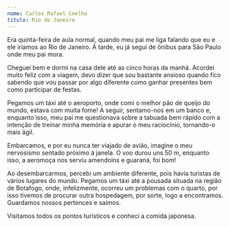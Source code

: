 ```yaml
---
nome: Carlos Rafael Coelho
titulo: Rio de Janeiro
---
```


Era quinta-feira de aula normal, quando meu pai me liga falando que eu e ele iríamos ao Rio de Janeiro. À tarde, eu já segui  de ônibus  para São Paulo onde  meu pai mora.

Cheguei bem e dormi na casa dele  até as cinco horas da manhã. Acordei muito feliz com a viagem, devo dizer que sou bastante ansioso quando fico sabendo que vou passar por algo diferente como ganhar presentes bem como  participar de festas.

Pegamos um táxi até o aeroporto, onde comi o melhor pão de queijo do mundo, estava com muita fome! A seguir, sentamo-nos em um banco e, enquanto isso, meu pai me questionava sobre a tabuada bem rápido com a intenção de treinar minha memória e apurar o meu raciocínio, tornando-o mais ágil.

Embarcamos, e por eu nunca ter viajado de avião, imagine o meu nervosismo sentado próximo à janela. O voo durou uns 50 m, enquanto isso, a aeromoça nos serviu amendoins e guaraná, foi bom!

Ao desembarcarmos, percebi um ambiente diferente, pois havia turistas de vários lugares do mundo. Pegamos um táxi até a pousada situada na região de Botafogo, onde, infelizmente, ocorreu um problemas com o quarto, por isso tivemos de procurar outra hospedagem, por sorte, logo a encontramos. Guardamos nossos pertences e saímos.

Visitamos todos os pontos turísticos e conheci a comida japonesa.







